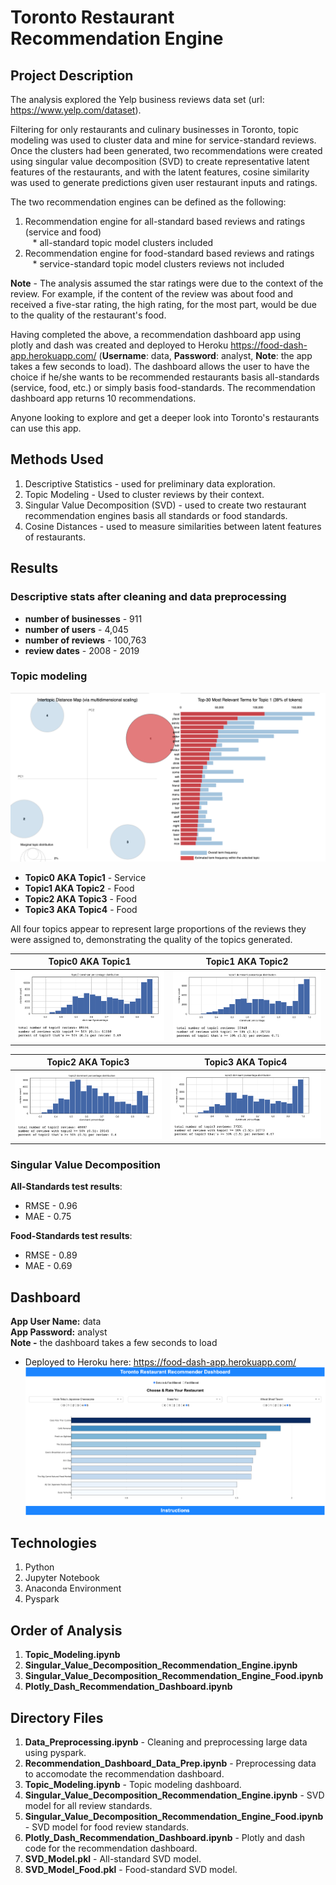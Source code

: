 # Toronto Restaurant Recommendation Engine

## Project Description

The analysis explored the Yelp business reviews data set (url: https://www.yelp.com/dataset).

Filtering for only restaurants and culinary businesses in Toronto, topic modeling was used to cluster data and mine for service-standard reviews. Once the clusters had been generated, two recommendations were created using singular value decomposition (SVD) to create representative latent features of the restaurants, and with the latent features, cosine similarity was used to generate predictions given user restaurant inputs and ratings. 

The two recommendation engines can be defined as the following:

1) Recommendation engine for all-standard based reviews and ratings (service and food)<br>
 &nbsp;&nbsp; * all-standard topic model clusters included
2) Recommendation engine for food-standard based reviews and ratings<br>
 &nbsp;&nbsp; * service-standard topic model clusters reviews not included

**Note** - The analysis assumed the star ratings were due to the context of the review. For example, if the content of the review was about food and received a five-star rating, the high rating, for the most part, would be due to the quality of the restaurant's food.

Having completed the above, a recommendation dashboard app using plotly and dash was created and deployed to Heroku https://food-dash-app.herokuapp.com/ (**Username**: data, **Password**: analyst, **Note**: the app takes a few seconds to load). The dashboard allows the user to have the choice if he/she wants to be recommended restaurants basis all-standards (service, food, etc.) or simply basis food-standards. The recommendation dashboard app returns 10 recommendations.

Anyone looking to explore and get a deeper look into Toronto's restaurants can use this app.

## Methods Used

1) Descriptive Statistics - used for preliminary data exploration.
2) Topic Modeling - Used to cluster reviews by their context.
3) Singular Value Decomposition (SVD) - used to create two restaurant recommendation engines basis all standards or food standards. 
4) Cosine Distances - used to measure similarities between latent features of restaurants.

## Results 

### Descriptive stats after cleaning and data preprocessing 

* **number of businesses** - 911
* **number of users** - 4,045
* **number of reviews** - 100,763
* **review dates** - 2008 - 2019 

### Topic modeling

![](ReadMe_Images/Topics.png)

* **Topic0 AKA Topic1** - Service
* **Topic1 AKA Topic2** - Food
* **Topic2 AKA Topic3** - Food
* **Topic3 AKA Topic4** - Food

All four topics appear to represent large proportions of the reviews they were assigned to, demonstrating the quality of the topics generated.

Topic0 AKA Topic1                     |  Topic1 AKA Topic2
:------------------------------------:|:------------------------------------:
![](ReadMe_Images/T1.png)             |  ![](ReadMe_Images/T2.png)

Topic2 AKA Topic3                     |  Topic3 AKA Topic4
:------------------------------------:|:------------------------------------:
![](ReadMe_Images/T3.png)             |  ![](ReadMe_Images/T4.png)

### Singular Value Decomposition

**All-Standards test results**:

  * RMSE - 0.96
  * MAE - 0.75

**Food-Standards test results**:

  * RMSE - 0.89
  * MAE - 0.69
  
## Dashboard

<p><strong>App User Name:</strong> data<br> <strong>App Password:</strong> analyst <br><strong>Note -</strong> the dashboard takes a few seconds to load</p>

* Deployed to Heroku here: https://food-dash-app.herokuapp.com/
![](ReadMe_Images/Dash1.png)

## Technologies 

1) Python 
2) Jupyter Notebook
3) Anaconda Environment
4) Pyspark

## Order of Analysis

1) **Topic_Modeling.ipynb**
2) **Singular_Value_Decomposition_Recommendation_Engine.ipynb**
3) **Singular_Value_Decomposition_Recommendation_Engine_Food.ipynb**
4) **Plotly_Dash_Recommendation_Dashboard.ipynb**

## Directory Files

1) **Data_Preprocessing.ipynb** - Cleaning and preprocessing large data using pyspark.
2) **Recommendation_Dashboard_Data_Prep.ipynb** - Preprocessing data to accomodate the recommendation dashboard.
3) **Topic_Modeling.ipynb** - Topic modeling dashboard.
4) **Singular_Value_Decomposition_Recommendation_Engine.ipynb** - SVD model for all review standards.
5) **Singular_Value_Decomposition_Recommendation_Engine_Food.ipynb** - SVD model for food review standards.
6) **Plotly_Dash_Recommendation_Dashboard.ipynb** - Plotly and dash code for the recommendation dashboard.
7) **SVD_Model.pkl** - All-standard SVD model.
8) **SVD_Model_Food.pkl** - Food-standard SVD model.
